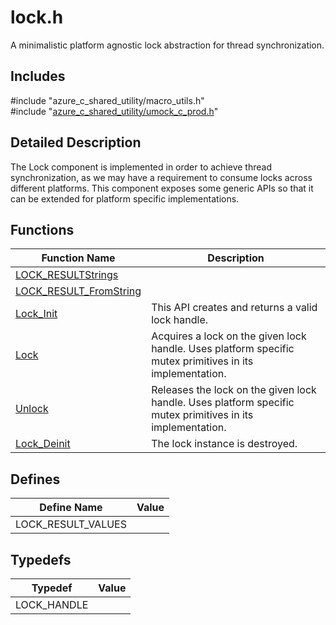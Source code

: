 # lock.h 

A minimalistic platform agnostic lock abstraction for thread synchronization.

## Includes

\#include "azure_c_shared_utility/macro_utils.h"  
\#include "[azure_c_shared_utility/umock_c_prod.h](iot-c-ref-umock-c-prod-h.md)"  

## Detailed Description

The Lock component is implemented in order to achieve thread synchronization, as we may have a requirement to consume locks across different platforms. This component exposes some generic APIs so that it can be extended for platform specific implementations.

## Functions

Function Name                  | Description                                
--------------------------------|---------------------------------------------
[LOCK_RESULTStrings](./iot-c-ref-lock-h/lock-resultstrings.md)            | 
[LOCK_RESULT_FromString](./iot-c-ref-lock-h/lock-result-fromstring.md)            | 
[Lock_Init](./iot-c-ref-lock-h/lock-init.md)            | This API creates and returns a valid lock handle.
[Lock](./iot-c-ref-lock-h/lock.md)            | Acquires a lock on the given lock handle. Uses platform specific mutex primitives in its implementation.
[Unlock](./iot-c-ref-lock-h/unlock.md)            | Releases the lock on the given lock handle. Uses platform specific mutex primitives in its implementation.
[Lock_Deinit](./iot-c-ref-lock-h/lock-deinit.md)            | The lock instance is destroyed.

## Defines

Define Name                    | Value                                
--------------------------------|---------------------------------------------
LOCK_RESULT_VALUES            | 

## Typedefs

Typedef                        | Value                                
--------------------------------|---------------------------------------------
LOCK_HANDLE            | 

